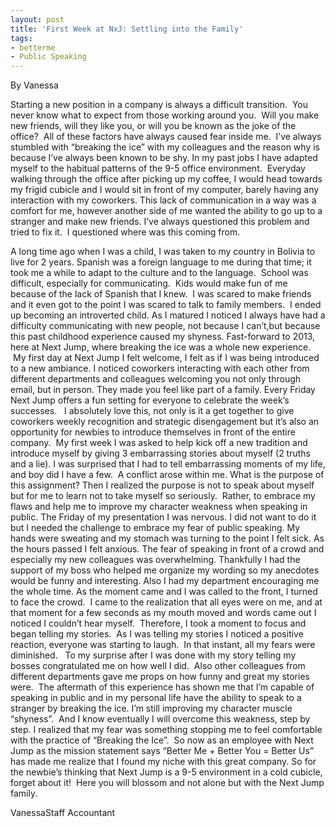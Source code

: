 ```yaml
---
layout: post
title: 'First Week at NxJ: Settling into the Family'
tags:
- betterme
- Public Speaking
---
```



By Vanessa


Starting a new position in a company is always a difficult transition.  You never know what to expect from those working around you.  Will you make new friends, will they like you, or will you be known as the joke of the office?  All of these factors have always caused fear inside me.  I’ve always stumbled with “breaking the ice” with my colleagues and the reason why is because I’ve always been known to be shy.
In my past jobs I have adapted myself to the habitual patterns of the 9-5 office environment.  Everyday walking through the office after picking up my coffee, I would head towards my frigid cubicle and I would sit in front of my computer, barely having any interaction with my coworkers. This lack of communication in a way was a comfort for me, however another side of me wanted the ability to go up to a stranger and make new friends. I’ve always questioned this problem and tried to fix it.  I questioned where was this coming from.

A long time ago when I was a child, I was taken to my country in Bolivia to live for 2 years. Spanish was a foreign language to me during that time; it took me a while to adapt to the culture and to the language.  School was difficult, especially for communicating.  Kids would make fun of me because of the lack of Spanish that I knew.  I was scared to make friends and it even got to the point I was scared to talk to family members.  I ended up becoming an introverted child. As I matured I noticed I always have had a difficulty communicating with new people, not because I can’t,but because this past childhood experience caused my shyness.
Fast-forward to 2013, here at Next Jump, where breaking the ice was a whole new experience.  My first day at Next Jump I felt welcome, I felt as if I was being introduced to a new ambiance. I noticed coworkers interacting with each other from different departments and colleagues welcoming you not only through email, but in person. They made you feel like part of a family.
Every Friday Next Jump offers a fun setting for everyone to celebrate the week’s successes.   I absolutely love this, not only is it a get together to give coworkers weekly recognition and strategic disengagement but it’s also an opportunity for newbies to introduce themselves in front of the entire company.  My first week I was asked to help kick off a new tradition and introduce myself by giving 3 embarrassing stories about myself (2 truths and a lie).
I was surprised that I had to tell embarrassing moments of my life, and boy did I have a few.  A conflict arose within me. What is the purpose of this assignment? Then I realized the purpose is not to speak about myself but for me to learn not to take myself so seriously.  Rather, to embrace my flaws and help me to improve my character weakness when speaking in public.
The Friday of my presentation I was nervous. I did not want to do it but I needed the challenge to embrace my fear of public speaking. My hands were sweating and my stomach was turning to the point I felt sick. As the hours passed I felt anxious. The fear of speaking in front of a crowd and especially my new colleagues was overwhelming. Thankfully I had the support of my boss who helped me organize my wording so my anecdotes would be funny and interesting. Also I had my department encouraging me the whole time. As the moment came and I was called to the front, I turned to face the crowd.  I came to the realization that all eyes were on me, and at that moment for a few seconds as my mouth moved and words came out I noticed I couldn’t hear myself.  Therefore, I took a moment to focus and began telling my stories.  As I was telling my stories I noticed a positive reaction, everyone was starting to laugh.  In that instant, all my fears were diminished.  
To my surprise after I was done with my story telling my bosses congratulated me on how well I did.  Also other colleagues from different departments gave me props on how funny and great my stories were.  The aftermath of this experience has shown me that I’m capable of speaking in public and in my personal life have the ability to speak to a stranger by breaking the ice. I’m still improving my character muscle “shyness”.  And I know eventually I will overcome this weakness, step by step.
I realized that my fear was something stopping me to feel comfortable with the practice of “Breaking the Ice”.  So now as an employee with Next Jump as the mission statement says “Better Me + Better You = Better Us” has made me realize that I found my niche with this great company. So for the newbie’s thinking that Next Jump is a 9-5 environment in a cold cubicle, forget about it!  Here you will blossom and not alone but with the Next Jump family.




VanessaStaff Accountant





